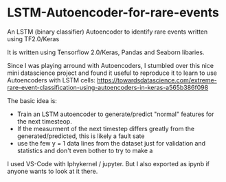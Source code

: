 # LSTM-Autoencoder-for-rare-events
An LSTM (binary classifier) Autoencoder to identify rare events written using TF2.0/Keras

It is written using Tensorflow 2.0/Keras, Pandas and Seaborn libaries.

Since I was playing arround with Autoencoders, I stumbled over this nice mini datascience project
and found it useful to reproduce it to learn to use Autoencoders with LSTM cells:
https://towardsdatascience.com/extreme-rare-event-classification-using-autoencoders-in-keras-a565b386f098

The basic idea is:
- Train an LSTM autoencoder to generate/predict "normal" features for the next timesteop.
- If the measurment of the next timestep differs greatly from the generated/predicted, this is likely a fault sate
- use the few y = 1 data lines from the dataset just for validation and statistics and don't even bother to try to make a 

I used VS-Code with Iphykernel / jupyter. But I also exported as ipynb if anyone wants to look at it there.
